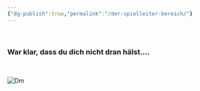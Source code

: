 ```yaml
---
{"dg-publish":true,"permalink":"/der-spielleiter-bereich/"}
---
```


$\quad$
$\quad$
$\quad$
### **War klar, dass du dich nicht dran hälst....**
$\quad$
$\quad$
$\quad$

![Dm](https://gifdb.com/images/high/critical-role-matthew-mercer-palm-face-fbo1oy0x9m4knc5h.gif)